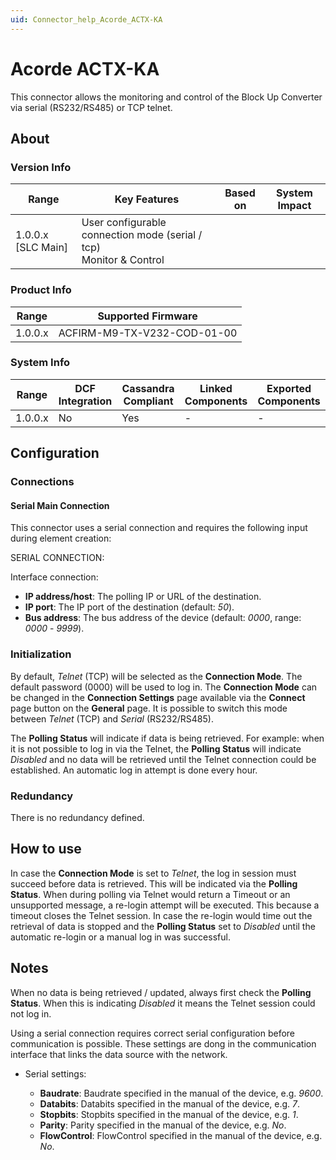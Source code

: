```yaml
---
uid: Connector_help_Acorde_ACTX-KA
---
```


# Acorde ACTX-KA

This connector allows the monitoring and control of the Block Up Converter via serial (RS232/RS485) or TCP telnet.

## About

### Version Info

| Range            | Key Features | Based on | System Impact |
|----------------------|------------------|--------------|-------------------|
| 1.0.0.x [SLC Main] | User configurable connection mode (serial / tcp)<br>Monitor &amp; Control | | |

### Product Info

| **Range** | **Supported Firmware**      |
|-----------|-----------------------------|
| 1.0.0.x   | ACFIRM-M9-TX-V232-COD-01-00 |

### System Info

| **Range** | **DCF Integration** | **Cassandra Compliant** | **Linked Components** | **Exported Components** |
|-----------|---------------------|-------------------------|-----------------------|-------------------------|
| 1.0.0.x   | No                  | Yes                     | \-                    | \-                      |

## Configuration

### Connections

#### Serial Main Connection

This connector uses a serial connection and requires the following input during element creation:

SERIAL CONNECTION:

Interface connection:

- **IP address/host**: The polling IP or URL of the destination.
- **IP port**: The IP port of the destination (default: *50*).
- **Bus address**: The bus address of the device (default: *0000*, range: *0000* - *9999*).

### Initialization

By default, *Telnet* (TCP) will be selected as the **Connection Mode**. The default password (0000) will be used to log in.
The **Connection Mode** can be changed in the **Connection Settings** page available via the **Connect** page button on the **General** page.
It is possible to switch this mode between *Telnet* (TCP) and *Serial* (RS232/RS485).

The **Polling Status** will indicate if data is being retrieved. For example: when it is not possible to log in via the Telnet, the **Polling Status** will indicate *Disabled* and no data will be retrieved until the Telnet connection could be established.
An automatic log in attempt is done every hour.

### Redundancy

There is no redundancy defined.

## How to use

In case the **Connection Mode** is set to *Telnet*, the log in session must succeed before data is retrieved. This will be indicated via the **Polling Status**.
When during polling via Telnet would return a Timeout or an unsupported message, a re-login attempt will be executed. This because a timeout closes the Telnet session.
In case the re-login would time out the retrieval of data is stopped and the **Polling Status** set to *Disabled* until the automatic re-login or a manual log in was successful.

## Notes

When no data is being retrieved / updated, always first check the **Polling Status**. When this is indicating *Disabled* it means the Telnet session could not log in.

Using a serial connection requires correct serial configuration before communication is possible.
These settings are dong in the communication interface that links the data source with the network.

- Serial settings:

  - **Baudrate**: Baudrate specified in the manual of the device, e.g. *9600*.
  - **Databits**: Databits specified in the manual of the device, e.g. *7*.
  - **Stopbits**: Stopbits specified in the manual of the device, e.g. *1*.
  - **Parity**: Parity specified in the manual of the device, e.g. *No*.
  - **FlowControl**: FlowControl specified in the manual of the device, e.g. *No*.
